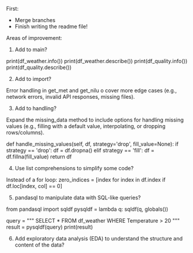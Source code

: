 

First: 
- Merge branches
- Finish writing the readme file!




Areas of improvement:

1. Add to main?

print(df_weather.info())
print(df_weather.describe())
print(df_quality.info())
print(df_quality.describe())


2. Add to import?

Error handling in get_met and get_nilu o cover more edge cases (e.g., network errors, invalid API responses, missing files).


3. Add to handling?

Expand the missing_data method to include options for handling missing values (e.g., filling with a default value, interpolating, or dropping rows/columns).

def handle_missing_values(self, df, strategy='drop', fill_value=None):
    if strategy == 'drop':
        df = df.dropna()
    elif strategy == 'fill':
        df = df.fillna(fill_value)
    return df


4. Use list comprehensions to simplify some code?

Instead of a for loop:
zero_indices = [index for index in df.index if df.loc[index, col] == 0]


5. pandasql to manipulate data with SQL-like queries?

from pandasql import sqldf
pysqldf = lambda q: sqldf(q, globals())

query = """
SELECT * FROM df_weather WHERE Temperature > 20
"""
result = pysqldf(query)
print(result)


6. Add exploratory data analysis (EDA) to understand the structure and content of the data?



